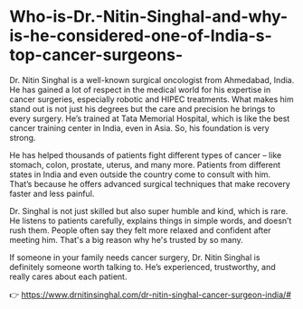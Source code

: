 # Who-is-Dr.-Nitin-Singhal-and-why-is-he-considered-one-of-India-s-top-cancer-surgeons-

Dr. Nitin Singhal is a well-known surgical oncologist from Ahmedabad, India. He has gained a lot of respect in the medical world for his expertise in cancer surgeries, especially robotic and HIPEC treatments. What makes him stand out is not just his degrees but the care and precision he brings to every surgery. He’s trained at Tata Memorial Hospital, which is like the best cancer training center in India, even in Asia. So, his foundation is very strong.

He has helped thousands of patients fight different types of cancer – like stomach, colon, prostate, uterus, and many more. Patients from different states in India and even outside the country come to consult with him. That’s because he offers advanced surgical techniques that make recovery faster and less painful.

Dr. Singhal is not just skilled but also super humble and kind, which is rare. He listens to patients carefully, explains things in simple words, and doesn’t rush them. People often say they felt more relaxed and confident after meeting him. That's a big reason why he's trusted by so many.

If someone in your family needs cancer surgery, Dr. Nitin Singhal is definitely someone worth talking to. He’s experienced, trustworthy, and really cares about each patient.

👉 https://www.drnitinsinghal.com/dr-nitin-singhal-cancer-surgeon-india/#
